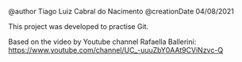 @author Tiago Luiz Cabral do Nacimento
@creationDate 04/08/2021

This project was developed to practise Git. 

Based on the video by Youtube channel Rafaella Ballerini: https://www.youtube.com/channel/UC_-uuuZbY0AAt9CViNzvc-Q